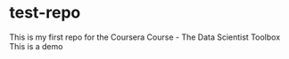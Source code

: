 test-repo
=========

This is my first repo for the Coursera Course - The Data Scientist Toolbox
This is a demo

